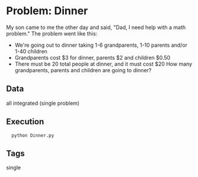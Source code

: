 # Problem: Dinner

My son came to me the other day and said, "Dad, I need help with a math problem."
The problem went like this:
 - We're going out to dinner taking 1-6 grandparents, 1-10 parents and/or 1-40 children
 - Grandparents cost $3 for dinner, parents $2 and children $0.50
 - There must be 20 total people at dinner, and it must cost $20
How many grandparents, parents and children are going to dinner?

## Data
  all integrated (single problem)

## Execution
```
  python Dinner.py
```

## Tags
  single

